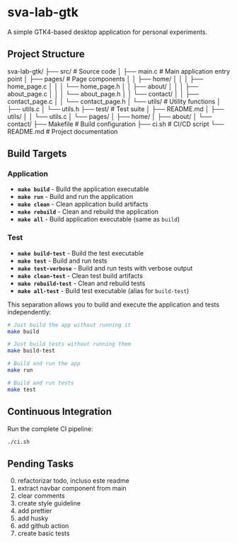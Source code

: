 # sva-lab-gtk

A simple GTK4-based desktop application for personal experiments.

## Project Structure

sva-lab-gtk/
├── src/                        # Source code
│   ├── main.c                  # Main application entry point
│   ├── pages/                  # Page components
│   │   ├── home/
│   │   │   ├── home_page.c
│   │   │   └── home_page.h
│   │   ├── about/
│   │   │   ├── about_page.c
│   │   │   └── about_page.h
│   │   └── contact/
│   │       ├── contact_page.c
│   │       └── contact_page.h
│   └── utils/                  # Utility functions
│       ├── utils.c
│       └── utils.h
├── test/                       # Test suite
│   ├── README.md
│   ├── utils/
│   │   └── utils.c
│   └── pages/
│       ├── home/
│       ├── about/
│       └── contact/
├── Makefile                    # Build configuration
├── ci.sh                       # CI/CD script
└── README.md                   # Project documentation

## Build Targets

### Application

- **`make build`** - Build the application executable
- **`make run`** - Build and run the application
- **`make clean`** - Clean application build artifacts
- **`make rebuild`** - Clean and rebuild the application
- **`make all`** - Build application executable (same as `build`)

### Test

- **`make build-test`** - Build the test executable
- **`make test`** - Build and run tests
- **`make test-verbose`** - Build and run tests with verbose output
- **`make clean-test`** - Clean test build artifacts
- **`make rebuild-test`** - Clean and rebuild tests
- **`make all-test`** - Build test executable (alias for `build-test`)

This separation allows you to build and execute the application and tests independently:

```bash
# Just build the app without running it
make build

# Just build tests without running them
make build-test

# Build and run the app
make run

# Build and run tests
make test
```

## Continuous Integration

Run the complete CI pipeline:

```bash
./ci.sh
```

## Pending Tasks

0. refactorizar todo, incluso este readme
2. extract navbar component from main
3. clear comments
4. create style guideline
5. add prettier
6. add husky
7. add github action
1. create basic tests

